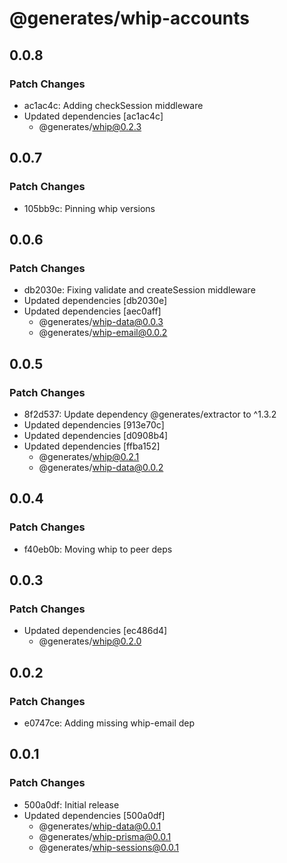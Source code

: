 # @generates/whip-accounts

## 0.0.8

### Patch Changes

- ac1ac4c: Adding checkSession middleware
- Updated dependencies [ac1ac4c]
  - @generates/whip@0.2.3

## 0.0.7

### Patch Changes

- 105bb9c: Pinning whip versions

## 0.0.6

### Patch Changes

- db2030e: Fixing validate and createSession middleware
- Updated dependencies [db2030e]
- Updated dependencies [aec0aff]
  - @generates/whip-data@0.0.3
  - @generates/whip-email@0.0.2

## 0.0.5

### Patch Changes

- 8f2d537: Update dependency @generates/extractor to ^1.3.2
- Updated dependencies [913e70c]
- Updated dependencies [d0908b4]
- Updated dependencies [ffba152]
  - @generates/whip@0.2.1
  - @generates/whip-data@0.0.2

## 0.0.4

### Patch Changes

- f40eb0b: Moving whip to peer deps

## 0.0.3

### Patch Changes

- Updated dependencies [ec486d4]
  - @generates/whip@0.2.0

## 0.0.2

### Patch Changes

- e0747ce: Adding missing whip-email dep

## 0.0.1

### Patch Changes

- 500a0df: Initial release
- Updated dependencies [500a0df]
  - @generates/whip-data@0.0.1
  - @generates/whip-prisma@0.0.1
  - @generates/whip-sessions@0.0.1
